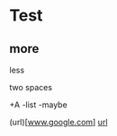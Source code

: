# Test
## more
less

  two spaces

  +A
  -list
  -maybe

  (url)[www.google.com]
  [url](www.google.com)
